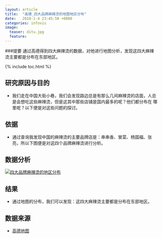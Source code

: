 ```yaml
---
layout: article
title:  "高德_四大品牌麻辣烫的地图地区分布"
date:   2018-1-4 23:45:50 +0800
categories: infovis
image:
  teaser: ditu.jpg
  feature: 
---
```

###提要
通过高德得到四大麻辣烫的数据，对他进行地图分析，发现这四大麻辣烫主要都是分布在东部地区。

{% include toc.html %}

## 研究原因与目的
* 我们走在中国大街小巷，我们会发现路边总是有那么几间麻辣烫的店面，人总是会想吃这些麻辣烫，但是这其中那些店铺是国内最多的呢？他们都分布在 哪里呢？以下便是对这些问题的探讨。

## 依据
* 通过查询我发现中国的麻辣烫的主要品牌店是：串串香、冒菜、杨国福、张亮，所以下图便是对这四个品牌麻辣烫进行分析。

## 数据分析
<div class='tableauPlaceholder' id='viz1515166609220' style='position: relative'>
     <noscript><a href='#'><img alt='四大品牌麻辣烫的地区分布 ' src='https:&#47;&#47;public.tableau.com&#47;static&#47;images&#47;_1&#47;_18268&#47;sheet0&#47;1_rss.png' style='border: none' />
     </a></noscript><object class='tableauViz'  style='display:none;'><param name='host_url' value='https%3A%2F%2Fpublic.tableau.com%2F' /> <param name='embed_code_version' value='3' /> <param name='site_root' value='' /><param name='name' value='_18268&#47;sheet0' /><param name='tabs' value='no' /><param name='toolbar' value='yes' /><param name='static_image' value='https:&#47;&#47;public.tableau.com&#47;static&#47;images&#47;_1&#47;_18268&#47;sheet0&#47;1.png' /> <param name='animate_transition' value='yes' /><param name='display_static_image' value='yes' /><param name='display_spinner' value='yes' /><param name='display_overlay' value='yes' /><param name='display_count' value='yes' />
     </object>
</div>                
<script type='text/javascript'>                    var divElement = document.getElementById('viz1515166609220');                    var vizElement = divElement.getElementsByTagName('object')[0];                    vizElement.style.width='100%';vizElement.style.height=(divElement.offsetWidth*0.75)+'px';                    var scriptElement = document.createElement('script');                    scriptElement.src = 'https://public.tableau.com/javascripts/api/viz_v1.js';                    vizElement.parentNode.insertBefore(scriptElement, vizElement);                
</script>


## 结果
* 通过地图的分布，我们可以发现：这四大麻辣烫主要都是分布在东部地区。



## 数据来源
* [高德地图](https://ditu.amap.com/)







